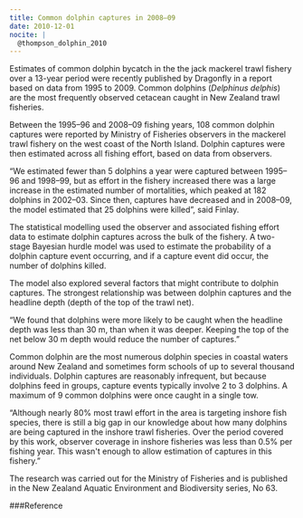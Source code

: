 ```yaml
---
title: Common dolphin captures in 2008–09
date: 2010-12-01
nocite: |
  @thompson_dolphin_2010
---
```


Estimates of common dolphin bycatch in the the jack mackerel trawl
fishery over a 13-year period were recently published by Dragonfly
in a report based on data from 1995 to 2009. Common dolphins
(_Delphinus delphis_) are the most frequently observed cetacean caught
in New Zealand trawl fisheries.

<!--more-->

Between the 1995–96 and 2008–09 fishing years, 108 common dolphin
captures were reported by Ministry of Fisheries observers in the
mackerel trawl fishery on the west coast of the North Island. Dolphin
captures were then estimated across all fishing effort, based on data
from observers.

“We estimated fewer than 5 dolphins a year were captured between
1995–96 and 1998–99, but as effort in the fishery increased there was
a large increase in the estimated number of mortalities, which peaked
at 182 dolphins in 2002–03. Since then, captures have decreased and in
2008–09, the model estimated that 25 dolphins were killed”, said
Finlay.

The statistical modelling used the observer and associated fishing
effort data to estimate dolphin captures across the bulk of the
fishery. A two-stage Bayesian hurdle model was used to estimate the
probability of a dolphin capture event occurring, and if a capture
event did occur, the number of dolphins killed.

The model also explored several factors that might contribute to
dolphin captures. The strongest relationship was between dolphin
captures and the headline depth (depth of the top of the trawl net).

“We found that dolphins were more likely to be caught when the
headline depth was less than 30 m, than when it was deeper. Keeping
the top of the net below 30 m depth would reduce the number of
captures.”

Common dolphin are the most numerous dolphin species in coastal waters
around New Zealand and sometimes form schools of up to several
thousand individuals. Dolphin captures are reasonably infrequent, but
because dolphins feed in groups, capture events typically involve 2 to
3 dolphins. A maximum of 9 common dolphins were once caught in a
single tow.

“Although nearly 80% most trawl effort in the area is targeting
inshore fish species, there is still a big gap in our knowledge about
how many dolphins are being captured in the inshore trawl fisheries.
Over the period covered by this work, observer coverage in inshore
fisheries was less than 0.5% per fishing year. This wasn't enough to
allow estimation of captures in this fishery.”

The research was carried out for the Ministry of Fisheries and is
published in the New Zealand Aquatic Environment and Biodiversity
series, No 63.

###Reference
